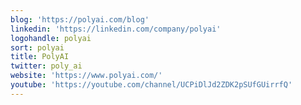 ```yaml
---
blog: 'https://polyai.com/blog'
linkedin: 'https://linkedin.com/company/polyai'
logohandle: polyai
sort: polyai
title: PolyAI
twitter: poly_ai
website: 'https://www.polyai.com/'
youtube: 'https://youtube.com/channel/UCPiDlJd2ZDK2pSUfGUirrfQ'
---
```

